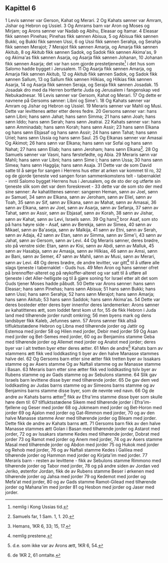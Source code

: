## Kapittel 6

1 Levis sønner var Gerson, Kahat og Merari.
2 Og Kahats sønner var Amram, Jishar og Hebron og Ussiel.
3 Og Amrams barn var Aron og Moses og Mirjam; og Arons sønner var Nadab og Abihu, Eleasar og Itamar.
4 Eleasar fikk sønnen Pinehas; Pinehas fikk sønnen Abisua,
5 og Abisua fikk sønnen Bukki, og Bukki fikk sønnen Ussi,
6 og Ussi fikk sønnen Serahja, og Serahja fikk sønnen Merajot;
7 Merajot fikk sønnen Amarja, og Amarja fikk sønnen Akitub,
8 og Akitub fikk sønnen Sadok, og Sadok fikk sønnen Akima'as,
9 og Akima'as fikk sønnen Asarja, og Asarja fikk sønnen Johanan,
10 Johanan fikk sønnen Asarja; det var han som gjorde prestetjeneste[^1] i det hus som Salomo hadde bygget i Jerusalem.
11 Og Asarja fikk sønnen Amarja, og Amarja fikk sønnen Akitub,
12 og Akitub fikk sønnen Sadok, og Sadok fikk sønnen Sallum,
13 og Sallum fikk sønnen Hilkias, og Hilkias fikk sønnen Asarja,
14 og Asarja fikk sønnen Seraja, og Seraja fikk sønnen Josadak.
15 Josadak dro med da Herren bortførte Juda og Jerusalem i fangenskap ved Nebukadnesar.
16 Levis sønner var Gersom, Kahat og Merari.
17 Og dette er navnene på Gersoms sønner: Libni og Sime'i.
18 Og Kahats sønner var Amram og Jishar og Hebron og Ussiel.
19 Meraris sønner var Mahli og Musi. Dette var levittenes ætter etter deres fedre.
20 Gersoms sønner var: hans sønn Libni; hans sønn Jahat; hans sønn Simma;
21 hans sønn Joah; hans sønn Iddo; hans sønn Serah; hans sønn Jeatrai.
22 Kahats sønner var: hans sønn Amminadab; hans sønn Korah; hans sønn Assir;
23 hans sønn Elkana og hans sønn Ebjasaf og hans sønn Assir;
24 hans sønn Tahat; hans sønn Uriel; hans sønn Ussia og hans sønn Saul.
25 Og Elkanas sønner var Amasai Og Akimot;
26 hans sønn var Elkana; hans sønn var Sofai og hans sønn Nahat;
27 hans sønn Eliab; hans sønn Jeroham; hans sønn Elkana[^2].
28 Og Samuels sønner var Vasni, hans førstefødte, og Abia.
29 Meraris sønn var Mahli; hans sønn var Libni; hans sønn Sime i; hans sønn Ussa;
30 hans sønn Simea; hans sønn Haggija; hans sønn Asaja.
31 Dette var de som David satte til å sørge for sangen i Herrens hus etter at arken var kommet til ro,
32 og de gjorde tjeneste ved sangen foran sammenkomstens telt - tabernaklet - inntil Salomo bygget Herrens hus i Jerusalem, og de sto der og utførte sin tjeneste slik som det var dem foreskrevet -
33 dette var de som sto der med sine sønner: Av kahatittenes sønner: sangeren Heman, sønn av Joel, sønn av Samuel,
34 sønn av Elkana, sønn av Jeroham, sønn av Eliel, sønn av Toah,
35 sønn av Sif, sønn av Elkana, sønn av Mahat, sønn av Amasai,
36 sønn av Elkana, sønn av Joel, sønn av Asarja, sønn av Sefanja,
37 sønn av Tahat, sønn av Assir, sønn av Ebjasaf, sønn av Korah,
38 sønn av Jishar, sønn av Kahat, sønn av Levi, Israels sønn.
39 Og hans[^3] bror Asaf, som sto på hans høyre side - Asaf, sønn av Berekja, sønn av Simea,
40 sønn av Mikael, sønn av Ba'aseja, sønn av Malkija,
41 sønn av Etni, sønn av Serah, sønn av Adaja,
42 sønn av Etan, sønn av Simma, sønn av Sime'i,
43 sønn av Jahat, sønn av Gersom, sønn av Levi.
44 Og Meraris sønner, deres brødre, sto på venstre side: Etan, sønn av Kisi, sønn av Abdi, sønn av Malluk,
45 sønn av Hasabja, sønn av Amasja, sønn av Hilkias,
46 sønn av Amsi, sønn av Bani, sønn av Semer,
47 sønn av Mahli, sønn av Musi, sønn av Merari, sønn av Levi.
48 Og deres brødre, de andre levitter, var gitt[^4] til å utføre alle slags tjeneste i tabernaklet - Guds hus.
49 Men Aron og hans sønner ofret på brennoffer-alteret og på røykoffer-alteret og var satt til å utføre all tjeneste i det Aller-helligste og til å gjøre soning for Israel etter alt det som Guds tjener Moses hadde påbudt.
50 Dette var Arons sønner: hans sønn Eleasar; hans sønn Pinehas; hans sønn Abisua;
51 hans sønn Bukki; hans sønn Ussi; hans sønn Serahja;
52 hans sønn Merajot; hans sønn Amarja; hans sønn Akitub;
53 hans sønn Saddok; hans sønn Akima'as.
54 Dette var deres bosteder etter deres byer innenfor deres landemerker: Arons sønner av kahatittenes ætt, som loddet først kom ut for,
55 de fikk Hebron i Juda land med tilhørende jorder rundt omkring;
56 men byens mark og dens landsbyer fikk Kaleb, Jefunnes sønn.
57 Arons sønner fikk altså tilfluktsstædene Hebron og Libna med tilhørende jorder og Jattir og Estemoa med jorder
58 og Hilen med jorder, Debir med jorder
59 Og Asan med jorder og Bet-Semes med jorder,
60 og av Benjamins stamme Geba med tilhørende jorder og Allemet med jorder og Anatot med jorder; deres byer var i alt tretten byer etter deres ætter.
61 Men de andre[^5] Kahats barn av stammens ætt fikk ved loddkasting ti byer av den halve Manasse stammes halve del.
62 Og Gersoms barn etter sine ætter fikk tretten byer av Issakars stamme og av Asers stamme Og av Naftali stamme og av Manasse stamme i Basan.
63 Meraris barn etter sine ætter fikk ved loddkasting tolv byer av Rubens stamme og av Gads stamme og av Sebulons stamme.
64 Slik gav Israels barn levittene disse byer med tilhørende jorder.
65 De gav dem ved loddkasting av Judas barns stamme og av Simeons barns stamme og av Benjamins barns stamme disse byer, som de nevnte ved navn.
66 Og de andre av Kahats barns ætter[^6] fikk av Efra'ims stamme disse byer som skulle høre dem til:
67 tilfluktsstædene Sikem med tilhørende jorder i Efra'im-fjellene og Geser med jorder
68 og Jokmeam med jorder og Bet-Horon med jorder
69 og Ajalon med jorder og Gat-Rimmon med jorder,
70 og av den halve Manasse stamme Aner med tilhørende jorder og Bileam med jorder. Dette fikk de andre av Kahats barns ætt.
71 Gersoms barn fikk av den halve Manasse stammes ætt Golan i Basan med tilhørende jorder og Astarot med jorder,
72 og av Issakars stamme Kedes med tilhørende jorder, Dobrat med jorder
73 og Ramot med jorder og Anem med jorder,
74 og av Asers stamme Masal med tilhørende jorder og Abdon med jorder
75 og Hukok med jorder og Rehob med jorder,
76 og av Naftali stamme Kedes i Galilea med tilhørende jorder og Hammon med jorder og Kirjata'im med jorder.
77 Meraris barn - resten av levittene - fikk av Sebulons stamme Rimmono med tilhørende jorder og Tabor med jorder,
78 og på andre siden av Jordan ved Jeriko, østenfor Jordan, fikk de av Rubens stamme Beser i ørkenen med tilhørende jorder og Jahsa med jorder
79 og Kedemot med jorder og Mefa'at med jorder,
80 og av Gads stamme Ramot-Gilead med tilhørende jorder og Mahana'im med jorder
81 og Hesbon med jorder og Jaser med jorder.

[^1]:  nemlig i Kong Ussias tid.
[^2]:  Samuels far, 1 Sam. 1, 1. 20.
[^3]:  Hemans, 1KR 6, 33; 15, 17.
[^4]:  nemlig prestene.
[^5]:  d.e. som ikke var av Arons ætt, 1KR 6, 54.
[^6]:  de 1KR 2, 61 omtalte.
